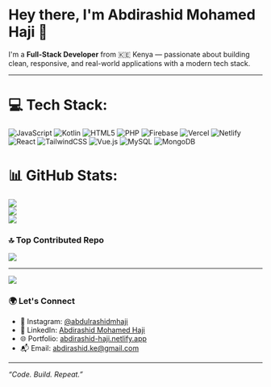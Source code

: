 # Hey there, I'm Abdirashid Mohamed Haji 👋

I'm a **Full-Stack Developer** from 🇰🇪 Kenya — passionate about building clean, responsive, and real-world applications with a modern tech stack.

---


# 💻 Tech Stack:
![JavaScript](https://img.shields.io/badge/javascript-%23323330.svg?style=for-the-badge&logo=javascript&logoColor=%23F7DF1E) ![Kotlin](https://img.shields.io/badge/kotlin-%237F52FF.svg?style=for-the-badge&logo=kotlin&logoColor=white) ![HTML5](https://img.shields.io/badge/html5-%23E34F26.svg?style=for-the-badge&logo=html5&logoColor=white) ![PHP](https://img.shields.io/badge/php-%23777BB4.svg?style=for-the-badge&logo=php&logoColor=white) ![Firebase](https://img.shields.io/badge/firebase-%23039BE5.svg?style=for-the-badge&logo=firebase) ![Vercel](https://img.shields.io/badge/vercel-%23000000.svg?style=for-the-badge&logo=vercel&logoColor=white) ![Netlify](https://img.shields.io/badge/netlify-%23000000.svg?style=for-the-badge&logo=netlify&logoColor=#00C7B7) ![React](https://img.shields.io/badge/react-%2320232a.svg?style=for-the-badge&logo=react&logoColor=%2361DAFB) ![TailwindCSS](https://img.shields.io/badge/tailwindcss-%2338B2AC.svg?style=for-the-badge&logo=tailwind-css&logoColor=white) ![Vue.js](https://img.shields.io/badge/vue.js-%2335495e.svg?style=for-the-badge&logo=vuedotjs&logoColor=%234FC08D) ![MySQL](https://img.shields.io/badge/mysql-4479A1.svg?style=for-the-badge&logo=mysql&logoColor=white) ![MongoDB](https://img.shields.io/badge/MongoDB-%234ea94b.svg?style=for-the-badge&logo=mongodb&logoColor=white)
# 📊 GitHub Stats:
![](https://github-readme-stats.vercel.app/api?username=AbdirashidHaji&theme=dark&hide_border=false&include_all_commits=false&count_private=false)<br/>
![](https://nirzak-streak-stats.vercel.app/?user=AbdirashidHaji&theme=dark&hide_border=false)<br/>
![](https://github-readme-stats.vercel.app/api/top-langs/?username=AbdirashidHaji&theme=dark&hide_border=false&include_all_commits=false&count_private=false&layout=compact)

### 🔝 Top Contributed Repo
![](https://github-contributor-stats.vercel.app/api?username=AbdirashidHaji&limit=5&theme=dark&combine_all_yearly_contributions=true)

---
[![](https://visitcount.itsvg.in/api?id=AbdirashidHaji&icon=0&color=0)](https://visitcount.itsvg.in)

### 🌍 Let's Connect

- 📸 Instagram: [@abdulrashidmhaji](https://www.instagram.com/abdulrashidmhaji/?utm_source=qr&igsh=ZmpqOWMydTRqYjFw#)
- 💼 LinkedIn: [Abdirashid Mohamed Haji](https://www.linkedin.com/in/abdirashid-mohamed-haji-338723244)
- 🌐 Portfolio: [abdirashid-haji.netlify.app](https://abdirashid-haji.netlify.app/)
- 📬 Email: [abdirashid.ke@gmail.com](mailto:abdirashid.ke@gmail.com)

---

_“Code. Build. Repeat.”_ 
